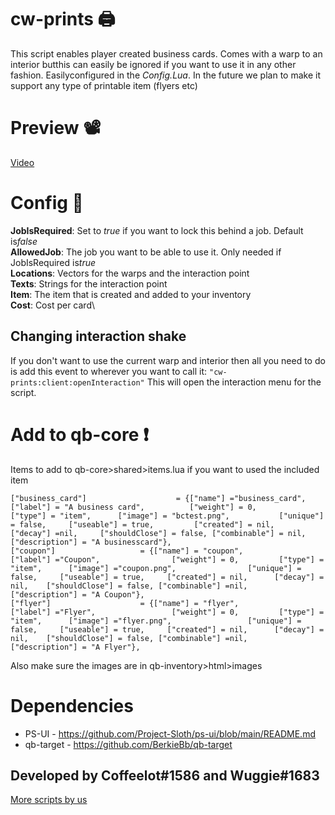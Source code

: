 # cw-prints 🖨
This script enables player created business cards. Comes with a warp to an interior butthis can easily be ignored if you want to use it in any other fashion. Easilyconfigured in the *Config.Lua*.
In the future we plan to make it support any type of printable item (flyers etc)
# Preview 📽
[Video](https://youtu.be/CSYWQ2pf2a4)
# Config 🔧
**JobIsRequired**: Set to *true* if you want to lock this behind a job. Default is*false*\
**AllowedJob**: The job you want to be able to use it. Only needed if JobIsRequired is*true*\
**Locations**: Vectors for the warps and the interaction point\
**Texts**: Strings for the interaction point\
**Item**: The item that is created and added to your inventory\
**Cost**: Cost per card\

## Changing interaction shake
If you don't want to use the current warp and interior then all you need to do is add this event to wherever you want to call it: `"cw-prints:client:openInteraction"` This will open the interaction menu for the script. 
# Add to qb-core ❗
Items to add to qb-core>shared>items.lua if you want to used the included item
```
["business_card"] 					 = {["name"] ="business_card", 			  	  		["label"] = "A business card", 			["weight"] = 0, 		["type"] = "item", 		["image"] = "bctest.png", 			["unique"] = false,	 	["useable"] = true,			["created"] = nil,		["decay"] =nil, 	["shouldClose"] = false, ["combinable"] = nil,   ["description"] = "A businesscard"},
["coupon"] 					 = {["name"] = "coupon", 			  	  		["label"] ="Coupon", 				["weight"] = 0, 		["type"] = "item", 		["image"] ="coupon.png", 				["unique"] = false,	 	["useable"] = true,		["created"] = nil,		["decay"] = nil, 	["shouldClose"] = false, ["combinable"] =nil,   ["description"] = "A Coupon"},
["flyer"] 					 = {["name"] = "flyer", 			  	  		["label"] ="Flyer", 				["weight"] = 0, 		["type"] = "item", 		["image"] ="flyer.png", 				["unique"] = false,	 	["useable"] = true,		["created"] = nil,		["decay"] = nil, 	["shouldClose"] = false, ["combinable"] =nil,   ["description"] = "A Flyer"},

```
Also make sure the images are in qb-inventory>html>images
# Dependencies
* PS-UI - https://github.com/Project-Sloth/ps-ui/blob/main/README.md
* qb-target - https://github.com/BerkieBb/qb-target
## Developed by Coffeelot#1586 and Wuggie#1683
[More scripts by us](https://github.com/stars/Coffeelot/lists/cw-scripts)
